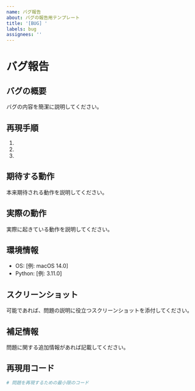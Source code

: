 ```yaml
---
name: バグ報告
about: バグの報告用テンプレート
title: '[BUG] '
labels: bug
assignees: ''
---
```


# バグ報告

## バグの概要
バグの内容を簡潔に説明してください。

## 再現手順
1. 
2. 
3. 

## 期待する動作
本来期待される動作を説明してください。

## 実際の動作
実際に起きている動作を説明してください。

## 環境情報
- OS: [例: macOS 14.0]
- Python: [例: 3.11.0]

## スクリーンショット
可能であれば、問題の説明に役立つスクリーンショットを添付してください。

## 補足情報
問題に関する追加情報があれば記載してください。

## 再現用コード

```python
# 問題を再現するための最小限のコード
```
